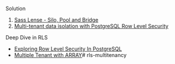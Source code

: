 
Solution

1. [Sass Lense - Silo, Pool and Bridge](https://docs.aws.amazon.com/wellarchitected/latest/saas-lens/silo-pool-and-bridge-models.html)
1. [Multi-tenant data isolation with PostgreSQL Row Level Security]()


Deep Dive in RLS 

* [Exploring Row Level Security In PostgreSQL](https://pgdash.io/blog/exploring-row-level-security-in-postgres.html)
* [Multiple Tenant with ARRAY](https://dev.to/yugabyte/postgresql-row-level-security-with-an-array-of-tenants-2136)# rls-multitenancy
